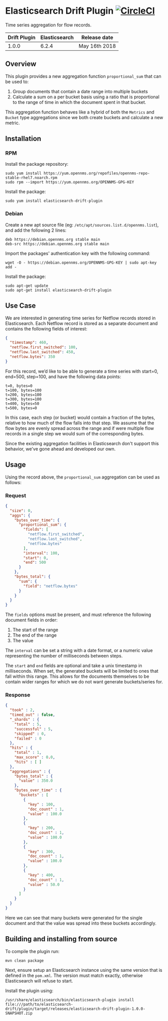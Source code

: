 # Elasticsearch Drift Plugin  [![CircleCI](https://circleci.com/gh/OpenNMS/elasticsearch-drift-plugin.svg?style=svg)](https://circleci.com/gh/OpenNMS/elasticsearch-drift-plugin)

Time series aggregation for flow records.

|   Drift Plugin  | Elasticsearch     | Release date   |
|-----------------|-------------------|:--------------:|
| 1.0.0           | 6.2.4             |  May 16th 2018 |

## Overview

This plugin provides a new aggregation function `proportional_sum` that can be used to:

1. Group documents that contain a date range into multiple buckets
1. Calculate a sum on a per bucket basis using a ratio that is proportional to the range of time in which the document spent in that bucket.

This aggregation function behaves like a hybrid of both the `Metrics` and `Bucket` type aggregations since we both create buckets and calculate a new metric.

## Installation

### RPM

Install the package repository:
```
sudo yum install https://yum.opennms.org/repofiles/opennms-repo-stable-rhel7.noarch.rpm
sudo rpm --import https://yum.opennms.org/OPENNMS-GPG-KEY
```

Install the package:
```
sudo yum install elasticsearch-drift-plugin
```

### Debian

Create a new apt source file (eg: `/etc/apt/sources.list.d/opennms.list`), and add the following 2 lines:
```
deb https://debian.opennms.org stable main
deb-src https://debian.opennms.org stable main
```

Import the packages' authentication key with the following command:
```
wget -O - https://debian.opennms.org/OPENNMS-GPG-KEY | sudo apt-key add -
```

Install the package:
```
sudo apt-get update
sudo apt-get install elasticsearch-drift-plugin
```

## Use Case

We are interested in generating time series for Netflow records stored in Elasticsearch.
Each Netflow record is stored as a separate document and contains the following fields of interest:

```json
{
  "timestamp": 460,
  "netflow.first_switched": 100,
  "netflow.last_switched": 450,
  "netflow.bytes": 350
}
```

For this record, we’d like to be able to generate a time series with start=0, end=500, step=100, and have the following data points:

```
t=0, bytes=0
t=100, bytes=100
t=200, bytes=100
t=300, bytes=100
t=400, bytes=50
t=500, bytes=0
```

In this case, each step (or bucket) would contain a fraction of the bytes, relative to how much of the flow falls into that step.
We assume that the flow bytes are evenly spread across the range and if were multiple flow records in a single step we would sum of the corresponding bytes.

Since the existing aggregation facilities in Elasticsearch don't support this behavior, we've gone ahead and developed our own.

## Usage

Using the record above, the `proportional_sum` aggregation can be used as follows:

### Request

```json
{
  "size": 0,
  "aggs": {
    "bytes_over_time": {
      "proportional_sum": {
        "fields": [
          "netflow.first_switched",
          "netflow.last_switched",
          "netflow.bytes"
        ],
        "interval": 100,
        "start": 0,
        "end": 500
      }
    },
    "bytes_total": {
      "sum": {
        "field": "netflow.bytes"
      }
    }
  }
}
```

The `fields` options must be present, and must reference the following document fields in order:

1. The start of the range
1. The end of the range
3. The value

The `interval` can be set a string with a date format, or a numeric value representing the number of milliseconds between steps.

The `start` and `end` fields are optional and take a unix timestamp in milliseconds.
When set, the generated buckets will be limited to ones that fall within this range.
This allows for the documents themselves to be contain wider ranges for which we do not want generate buckets/series for.

### Response

```json
{
  "took" : 2,
  "timed_out" : false,
  "_shards" : {
    "total" : 5,
    "successful" : 5,
    "skipped" : 0,
    "failed" : 0
  },
  "hits" : {
    "total" : 1,
    "max_score" : 0.0,
    "hits" : [ ]
  },
  "aggregations" : {
    "bytes_total" : {
      "value" : 350.0
    },
    "bytes_over_time" : {
      "buckets" : [
        {
          "key" : 100,
          "doc_count" : 1,
          "value" : 100.0
        },
        {
          "key" : 200,
          "doc_count" : 1,
          "value" : 100.0
        },
        {
          "key" : 300,
          "doc_count" : 1,
          "value" : 100.0
        },
        {
          "key" : 400,
          "doc_count" : 1,
          "value" : 50.0
        }
      ]
    }
  }
}
```

Here we can see that many buckets were generated for the single document and that the value was spread into these buckets accordingly.

## Building and installing from source

To compile the plugin run:
```
mvn clean package
```

Next, ensure setup an Elasticsearch instance using the same version that is defined in the `pom.xml`.
The version must match exactly, otherwise Elasticsearch will refuse to start.

Install the plugin using:
```
/usr/share/elasticsearch/bin/elasticsearch-plugin install file:///path/to/elasticsearch-drift/plugin/target/releases/elasticsearch-drift-plugin-1.0.0-SNAPSHOT.zip
```

